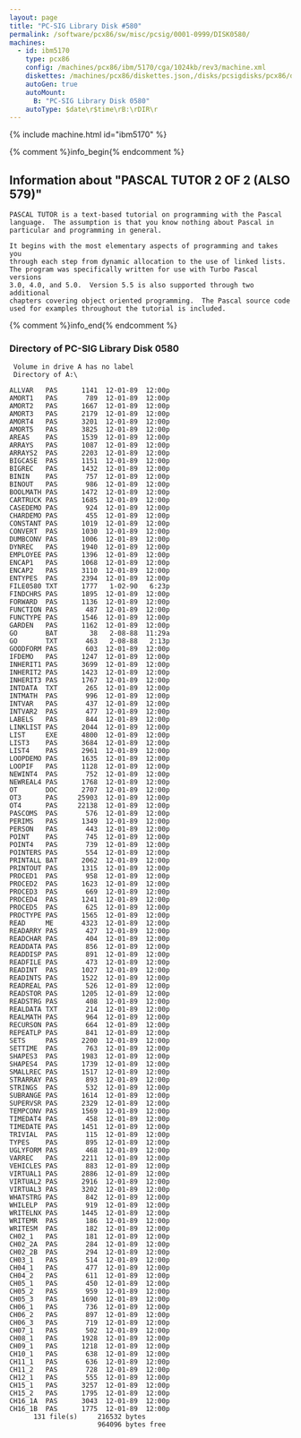 ```yaml
---
layout: page
title: "PC-SIG Library Disk #580"
permalink: /software/pcx86/sw/misc/pcsig/0001-0999/DISK0580/
machines:
  - id: ibm5170
    type: pcx86
    config: /machines/pcx86/ibm/5170/cga/1024kb/rev3/machine.xml
    diskettes: /machines/pcx86/diskettes.json,/disks/pcsigdisks/pcx86/diskettes.json
    autoGen: true
    autoMount:
      B: "PC-SIG Library Disk 0580"
    autoType: $date\r$time\rB:\rDIR\r
---
```


{% include machine.html id="ibm5170" %}

{% comment %}info_begin{% endcomment %}

## Information about "PASCAL TUTOR 2 OF 2 (ALSO 579)"

    PASCAL TUTOR is a text-based tutorial on programming with the Pascal
    language.  The assumption is that you know nothing about Pascal in
    particular and programming in general.
    
    It begins with the most elementary aspects of programming and takes you
    through each step from dynamic allocation to the use of linked lists.
    The program was specifically written for use with Turbo Pascal versions
    3.0, 4.0, and 5.0.  Version 5.5 is also supported through two additional
    chapters covering object oriented programming.  The Pascal source code
    used for examples throughout the tutorial is included.
{% comment %}info_end{% endcomment %}


### Directory of PC-SIG Library Disk 0580

     Volume in drive A has no label
     Directory of A:\

    ALLVAR   PAS      1141  12-01-89  12:00p
    AMORT1   PAS       789  12-01-89  12:00p
    AMORT2   PAS      1667  12-01-89  12:00p
    AMORT3   PAS      2179  12-01-89  12:00p
    AMORT4   PAS      3201  12-01-89  12:00p
    AMORT5   PAS      3825  12-01-89  12:00p
    AREAS    PAS      1539  12-01-89  12:00p
    ARRAYS   PAS      1087  12-01-89  12:00p
    ARRAYS2  PAS      2203  12-01-89  12:00p
    BIGCASE  PAS      1151  12-01-89  12:00p
    BIGREC   PAS      1432  12-01-89  12:00p
    BININ    PAS       757  12-01-89  12:00p
    BINOUT   PAS       986  12-01-89  12:00p
    BOOLMATH PAS      1472  12-01-89  12:00p
    CARTRUCK PAS      1685  12-01-89  12:00p
    CASEDEMO PAS       924  12-01-89  12:00p
    CHARDEMO PAS       455  12-01-89  12:00p
    CONSTANT PAS      1019  12-01-89  12:00p
    CONVERT  PAS      1030  12-01-89  12:00p
    DUMBCONV PAS      1006  12-01-89  12:00p
    DYNREC   PAS      1940  12-01-89  12:00p
    EMPLOYEE PAS      1396  12-01-89  12:00p
    ENCAP1   PAS      1068  12-01-89  12:00p
    ENCAP2   PAS      3110  12-01-89  12:00p
    ENTYPES  PAS      2394  12-01-89  12:00p
    FILE0580 TXT      1777   1-02-90   6:23p
    FINDCHRS PAS      1895  12-01-89  12:00p
    FORWARD  PAS      1136  12-01-89  12:00p
    FUNCTION PAS       487  12-01-89  12:00p
    FUNCTYPE PAS      1546  12-01-89  12:00p
    GARDEN   PAS      1162  12-01-89  12:00p
    GO       BAT        38   2-08-88  11:29a
    GO       TXT       463   2-08-88   2:13p
    GOODFORM PAS       603  12-01-89  12:00p
    IFDEMO   PAS      1247  12-01-89  12:00p
    INHERIT1 PAS      3699  12-01-89  12:00p
    INHERIT2 PAS      1423  12-01-89  12:00p
    INHERIT3 PAS      1767  12-01-89  12:00p
    INTDATA  TXT       265  12-01-89  12:00p
    INTMATH  PAS       996  12-01-89  12:00p
    INTVAR   PAS       437  12-01-89  12:00p
    INTVAR2  PAS       477  12-01-89  12:00p
    LABELS   PAS       844  12-01-89  12:00p
    LINKLIST PAS      2044  12-01-89  12:00p
    LIST     EXE      4800  12-01-89  12:00p
    LIST3    PAS      3684  12-01-89  12:00p
    LIST4    PAS      2961  12-01-89  12:00p
    LOOPDEMO PAS      1635  12-01-89  12:00p
    LOOPIF   PAS      1128  12-01-89  12:00p
    NEWINT4  PAS       752  12-01-89  12:00p
    NEWREAL4 PAS      1768  12-01-89  12:00p
    OT       DOC      2707  12-01-89  12:00p
    OT3      PAS     25903  12-01-89  12:00p
    OT4      PAS     22138  12-01-89  12:00p
    PASCOMS  PAS       576  12-01-89  12:00p
    PERIMS   PAS      1349  12-01-89  12:00p
    PERSON   PAS       443  12-01-89  12:00p
    POINT    PAS       745  12-01-89  12:00p
    POINT4   PAS       739  12-01-89  12:00p
    POINTERS PAS       554  12-01-89  12:00p
    PRINTALL BAT      2062  12-01-89  12:00p
    PRINTOUT PAS      1315  12-01-89  12:00p
    PROCED1  PAS       958  12-01-89  12:00p
    PROCED2  PAS      1623  12-01-89  12:00p
    PROCED3  PAS       669  12-01-89  12:00p
    PROCED4  PAS      1241  12-01-89  12:00p
    PROCED5  PAS       625  12-01-89  12:00p
    PROCTYPE PAS      1565  12-01-89  12:00p
    READ     ME       4323  12-01-89  12:00p
    READARRY PAS       427  12-01-89  12:00p
    READCHAR PAS       404  12-01-89  12:00p
    READDATA PAS       856  12-01-89  12:00p
    READDISP PAS       891  12-01-89  12:00p
    READFILE PAS       473  12-01-89  12:00p
    READINT  PAS      1027  12-01-89  12:00p
    READINTS PAS      1522  12-01-89  12:00p
    READREAL PAS       526  12-01-89  12:00p
    READSTOR PAS      1205  12-01-89  12:00p
    READSTRG PAS       408  12-01-89  12:00p
    REALDATA TXT       214  12-01-89  12:00p
    REALMATH PAS       964  12-01-89  12:00p
    RECURSON PAS       664  12-01-89  12:00p
    REPEATLP PAS       841  12-01-89  12:00p
    SETS     PAS      2200  12-01-89  12:00p
    SETTIME  PAS       763  12-01-89  12:00p
    SHAPES3  PAS      1983  12-01-89  12:00p
    SHAPES4  PAS      1739  12-01-89  12:00p
    SMALLREC PAS      1517  12-01-89  12:00p
    STRARRAY PAS       893  12-01-89  12:00p
    STRINGS  PAS       532  12-01-89  12:00p
    SUBRANGE PAS      1614  12-01-89  12:00p
    SUPERVSR PAS      2329  12-01-89  12:00p
    TEMPCONV PAS      1569  12-01-89  12:00p
    TIMEDAT4 PAS       458  12-01-89  12:00p
    TIMEDATE PAS      1451  12-01-89  12:00p
    TRIVIAL  PAS       115  12-01-89  12:00p
    TYPES    PAS       895  12-01-89  12:00p
    UGLYFORM PAS       468  12-01-89  12:00p
    VARREC   PAS      2211  12-01-89  12:00p
    VEHICLES PAS       883  12-01-89  12:00p
    VIRTUAL1 PAS      2886  12-01-89  12:00p
    VIRTUAL2 PAS      2916  12-01-89  12:00p
    VIRTUAL3 PAS      3202  12-01-89  12:00p
    WHATSTRG PAS       842  12-01-89  12:00p
    WHILELP  PAS       919  12-01-89  12:00p
    WRITELNX PAS      1445  12-01-89  12:00p
    WRITEMR  PAS       186  12-01-89  12:00p
    WRITESM  PAS       182  12-01-89  12:00p
    CH02_1   PAS       181  12-01-89  12:00p
    CH02_2A  PAS       284  12-01-89  12:00p
    CH02_2B  PAS       294  12-01-89  12:00p
    CH03_1   PAS       514  12-01-89  12:00p
    CH04_1   PAS       477  12-01-89  12:00p
    CH04_2   PAS       611  12-01-89  12:00p
    CH05_1   PAS       450  12-01-89  12:00p
    CH05_2   PAS       959  12-01-89  12:00p
    CH05_3   PAS      1690  12-01-89  12:00p
    CH06_1   PAS       736  12-01-89  12:00p
    CH06_2   PAS       897  12-01-89  12:00p
    CH06_3   PAS       719  12-01-89  12:00p
    CH07_1   PAS       502  12-01-89  12:00p
    CH08_1   PAS      1928  12-01-89  12:00p
    CH09_1   PAS      1218  12-01-89  12:00p
    CH10_1   PAS       638  12-01-89  12:00p
    CH11_1   PAS       636  12-01-89  12:00p
    CH11_2   PAS       728  12-01-89  12:00p
    CH12_1   PAS       555  12-01-89  12:00p
    CH15_1   PAS      3257  12-01-89  12:00p
    CH15_2   PAS      1795  12-01-89  12:00p
    CH16_1A  PAS      3043  12-01-89  12:00p
    CH16_1B  PAS      1775  12-01-89  12:00p
          131 file(s)     216532 bytes
                          964096 bytes free
